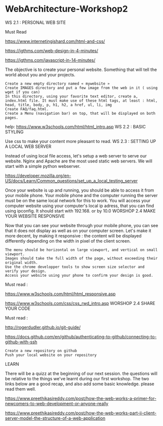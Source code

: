 ﻿# WebArchitecture-Workshop2
WS 2.1 : PERSONAL WEB SITE

Must Read

https://www.internetingishard.com/html-and-css/

https://jgthms.com/web-design-in-4-minutes/

https://jgthms.com/javascript-in-14-minutes/

The objective is to create your personal website. Something that will tell the world about you and your projects.

    Create a new empty directory named « mywebsite »
    Create IMAGES directory and put a few image from the web in it ( using wget if you can)
    In this directory, using your favorite text editor, create a, index.html file. It must make use of these html tags, at least : html, head, title, body, p, h1, h2, a href, ul, li, img
    Create FAQ/faq.html.
    Create a Menu (navigation bar) on top, that will be displayed on both pages.

help: https://www.w3schools.com/html/html_intro.asp
WS 2.2 : BASIC STYLING

Use css to make your content more pleasant to read.
WS 2.3 : SETTING UP A LOCAL WEB SERVER

Instead of using local file access, let's setup a web server to serve our website. Nginx and Apache are the most used static web servers. We will start with a simple python webserver.

https://developer.mozilla.org/en-US/docs/Learn/Common_questions/set_up_a_local_testing_server

Once your website is up and running, you should be able to access it from your mobile phone. Your mobile phone and the computer running the server must be on the same local network for this to work. You will access your computer website using your computer's local ip adress, that you can find using ipconfig. It should start with 192.168. or by 10.0
WORSHOP 2.4 MAKE YOUR WEBSITE RESPONSIVE

Now that you can see your website through your mobile phone, you can see that it does not display as well as on your computer screen. Let's make it more decent, by making it responsive : the content will be displayed differently depending on the width in pixel of the client screen.

    The menu should be horizontal on large viewport, and vertical on small viewport.
    Images should take the full width of the page, without exceeding their original width.
    Use the chrome developper tools to show screen size selector and verify your design.
    Access your website using your phone to confirm your design is good.

Must read :

https://www.w3schools.com/html/html_responsive.asp

https://www.w3schools.com/css/css_rwd_intro.asp
WORSHOP 2.4 SHARE YOUR CODE

Must read :

http://rogerdudler.github.io/git-guide/

https://docs.github.com/en/github/authenticating-to-github/connecting-to-github-with-ssh

    Create a new repository on github
    Push your local website on your repository

LEARN

There will be a quizz at the beginning of our next session. the questions will be relative to the things we've learnt during our first workshop. The two links below are a good recap, and also add some basic knowledge. please read them well.

https://www.preethikasireddy.com/post/how-the-web-works-a-primer-for-newcomers-to-web-development-or-anyone-really

https://www.preethikasireddy.com/post/how-the-web-works-part-ii-client-server-model-the-structure-of-a-web-application
